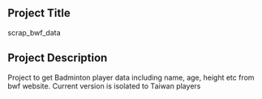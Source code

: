 ## Project Title
scrap_bwf_data

## Project Description
Project to get Badminton player data including name, age, height etc from bwf website. Current version is isolated to Taiwan players
